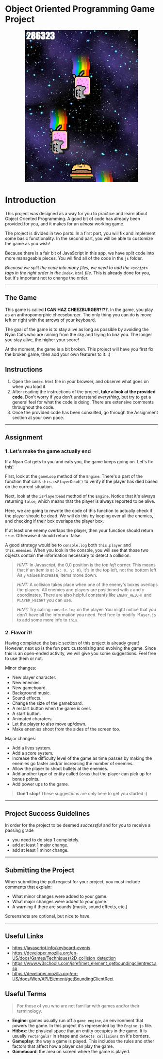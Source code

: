 # Object Oriented Programming Game Project

<p align="center"><img src="./images/screenshot.png"></p>

# Introduction

This project was designed as a way for you to practice and learn about Object Oriented Programming. A good bit of code has already been provided for you, and it makes for an _almost_ working game.

The project is divided in two parts. In a first part, you will fix and implement some basic functionality. In the second part, you will be able to customize the game as you wish!

Because there is a fair bit of JavaScript in this app, we have split code into more manageable pieces. You wil find all of the code in the `js` folder.

_Because we split the code into many files, we need to add the `<script>` tags in the right order in the `index.html` file._ This is already done for you, but it's important not to change the order.

---

## **The Game**

This game is called **I CAN HAZ CHEEZBURGER?!??**. In the game, you play as an anthropomorphic cheeseburger. The only thing you can do is move left or right with the arrows of your keyboard.

The goal of the game is to stay alive as long as possible by avoiding the Nyan Cats who are raining from the sky and trying to _haz_ you. The longer you stay alive, the higher your score!

At the moment, the game is a bit broken. This project will have you first fix the broken game, then add your own features to it. :)

## **Instructions**

1. Open the `index.html` file in your browser, and observe what goes on when you load it.
2. After reading the instructions of the project, **take a look at the provided code**. Don't worry if you don't understand _everything_, but try to get a general feel for what the code is doing. There are extensive comments throughout the code.
3. Once the provided code has been consulted, go through the Assignment section at your own pace.

---

## **Assignment**

### 1. Let's make the game actually end

If a Nyan Cat gets to you and eats you, the game keeps going on. Let's fix this!

First, look at the `gameLoop` method of the `Engine`. There's a part of the function that calls `this.isPlayerDead()` to verify if the player has died based on the current situation.

Next, look at the `isPlayerDead` method of the `Engine`. Notice that it's always returning `false`, which means that the player is always reported to be alive.

Here, we are going to rewrite the code of this function to actually check if the player should be dead. We will do this by looping over all the enemies, and checking if their box overlaps the player box.

If at least one enemy overlaps the player, then your function should return `true`. Otherwise it should return `false.

A good strategy would be to `console.log` both `this.player` and `this.enemies`. When you look in the console, you will see that those two objects contain the information necessary to detect a collision.

> _HINT:_ In Javascript, the 0,0 position is the _top left_ corner. This means that if an item is at `{x: 0, y: 0}`, it's in the top left, not the bottom left. As `y` values increase, items move down.

> _HINT:_ A collision takes place when one of the enemy's boxes overlaps the players. All enemies and players are positioned with `x` and `y` coordinates. There are also helpful constants like `ENEMY_HEIGHT` and `PLAYER_HEIGHT` you can use.

> _HINT:_ Try calling `console.log` on the player. You might notice that you don't have all the information you need. Feel free to modify `Player.js` to add some more info to `this`.

### 2. Flavor it!

Having completed the basic section of this project is already great! However, next up is the fun part: customizing and evolving the game. Since this is an open-ended activity, we will give you some suggestions. Feel free to use them or not.

Minor changes:

- New player character.
- New enemies.
- New gameboard.
- Background music.
- Sound effects.
- Change the size of the gameboard.
- A restart button when the game is over.
- A start button.
- Animated charaters.
- Let the player to also move up/down.
- Make enemies shoot from the sides of the screen too.

Major changes:

- Add a lives system.
- Add a score system.
- Increase the difficulty level of the game as time passes by making the enemies go faster and/or increasing the number of enemies.
- Allow the player to shoot bullets at the enemies.
- Add another type of entity called `Bonus` that the player can pick up for bonus points.
- Add power ups to the game.

> **Don't stop!** These suggestions are only here to get you started :)

---

## Project Success Guidelines

In order for the project to be deemed _successful_ and for you to receive a passing grade

- you need to do step 1 completely.
- add at least 1 major change.
- add at least 1 minor change.

---

## Submitting the Project

When submitting the pull request for your project, you must include comments that explain:

- What minor changes were added to your game.
- What major changes were added to your game.
- A warning if there are sounds (music, sound effects, etc.)

Screenshots are optional, but nice to have.

---

## Useful Links

- https://javascript.info/keyboard-events
- https://developer.mozilla.org/en-US/docs/Games/Techniques/2D_collision_detection
- https://www.w3schools.com/jsref/met_element_getboundingclientrect.asp
- https://developer.mozilla.org/en-US/docs/Web/API/Element/getBoundingClientRect

## Useful Terms

> For those of you who are not familiar with games and/or their terminology.

- **Engine**: games usually run off a `game engine`, an environment that powers the game. In this project it's represented by the `Engine.js` file.
- **Hitbox**: the physical space that an entity occupies in the game. It is usually `rectangular` in shape and `detects collisions` on it's borders.
- **Gameplay**: the way a game is played. This includes the rules and other factors that affect how a player can play the game.
- **Gameboard**: the area on screen where the game is played.
